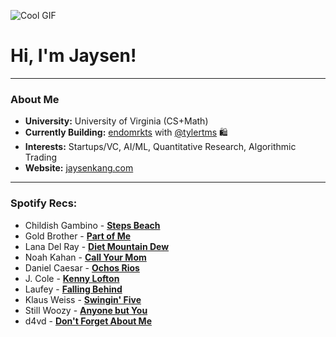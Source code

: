 ![Cool GIF](https://64.media.tumblr.com/31a4fddc18db83a84503e1531df3903f/tumblr_pdned1CyHM1xdue7io1_500.gif)

# Hi, I'm Jaysen!

---

### About Me
- **University:** University of Virginia (CS+Math)
- **Currently Building:** [endomrkts](https://endomrkts.com) with [@tylertms](https://github.com/tylertms) 🛍️ 
- **Interests:** Startups/VC, AI/ML, Quantitative Research, Algorithmic Trading
- **Website:** [jaysenkang.com](https://jaysenkang.com)

---

### Spotify Recs:
- Childish Gambino - [**Steps Beach**](https://open.spotify.com/track/3SGIsVsZuz1hyP3ZdCRqKo) 
- Gold Brother - [**Part of Me**](https://open.spotify.com/album/7ccNuUCrN5VLOaKBXzU3xN)
- Lana Del Ray - [**Diet Mountain Dew**](https://open.spotify.com/track/20Dr6PsU4KweNgqDw7Vo0I)
- Noah Kahan - [**Call Your Mom**](https://open.spotify.com/track/3yn01PcU95PTbiZ3xvop2j)
- Daniel Caesar - [**Ochos Rios**](https://open.spotify.com/track/5XUuMp2i5ojqcDOSusChqL)
- J. Cole - [**Kenny Lofton**](https://open.spotify.com/episode/4kWawDEuB0lf8frYfXH9tJ)
- Laufey - [**Falling Behind**](https://open.spotify.com/track/4KGGeE7RJsgLNZmnxGFlOj)
- Klaus Weiss - [**Swingin' Five**](https://open.spotify.com/track/3bdKuTs647tOUMTlQeHVVt)
- Still Woozy - [**Anyone but You**](https://open.spotify.com/album/2viPAytIOe7TjMOITmmWav)
- d4vd - [**Don't Forget About Me**](https://open.spotify.com/album/73RqlYh6EX1aDBC0oz765j)

